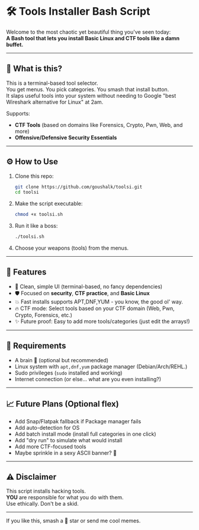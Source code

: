 # 🛠️ Tools Installer Bash Script

Welcome to the most chaotic yet beautiful thing you've seen today:  
**A Bash tool that lets you install Basic Linux and CTF tools like a damn buffet.**

---

## 📜 What is this?

This is a terminal-based tool selector.  
You get menus. You pick categories. You smash that install button.  
It slaps useful tools into your system without needing to Google "best Wireshark alternative for Linux" at 2am.

Supports:
- **CTF Tools** (based on domains like Forensics, Crypto, Pwn, Web, and more)
- **Offensive/Defensive Security Essentials**

---

## ⚙️ How to Use

1. Clone this repo:

    ```bash
    git clone https://github.com/goushalk/toolsi.git
    cd toolsi
    ```

2. Make the script executable:

    ```bash
    chmod +x toolsi.sh
    ```

3. Run it like a boss:

    ```bash
    ./toolsi.sh
    ```

4. Choose your weapons (tools) from the menus.

---

## 🚀 Features

- 🧹 Clean, simple UI (terminal-based, no fancy dependencies)
- 🛡️ Focused on **security**, **CTF practice**, and **Basic Linux**
- 💥 Fast installs supports APT,DNF,YUM - you know, the good ol' way.
- 🔥 CTF mode: Select tools based on your CTF domain (Web, Pwn, Crypto, Forensics, etc.)
- ✨ Future proof: Easy to add more tools/categories (just edit the arrays!)

---

## 🛑 Requirements

- A brain 🧠 (optional but recommended)
- Linux system with `apt,dnf,yum` package manager (Debian/Arch/REHL.)
- Sudo privileges (`sudo` installed and working)
- Internet connection (or else... what are you even installing?)

---

## 📈 Future Plans (Optional flex)

- Add Snap/Flatpak fallback if Package manager fails
- Add auto-detection for OS
- Add batch install mode (install full categories in one click)
- Add "dry run" to simulate what would install
- Add more CTF-focused tools
- Maybe sprinkle in a sexy ASCII banner? 🎨

---

## ⚠️ Disclaimer

This script installs hacking tools.  
**YOU** are responsible for what you do with them.  
Use ethically. Don't be a skid.

---

If you like this, smash a 🌟 star or send me cool memes.  
